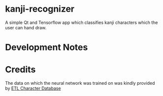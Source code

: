 # kanji-recognizer
A simple Qt and Tensorflow app which classifies kanji characters which the user can hand draw.


# Development Notes


# Credits
The data on which the neural network was trained on was kindly provided by [ETL Character Database](http://etlcdb.db.aist.go.jp/obtaining-etl-character-database)